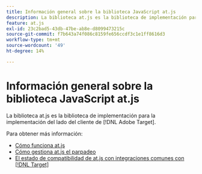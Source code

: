 ```yaml
---
title: Información general sobre la biblioteca JavaScript at.js
description: La biblioteca at.js es la biblioteca de implementación para la implementación del lado del cliente de  [!DNL Adobe Target].
feature: at.js
exl-id: 23c2bad5-43db-47be-ab8e-d8099473215c
source-git-commit: f7b643a74f086c8159fe656ccdf3c1e1ff8616d3
workflow-type: tm+mt
source-wordcount: '49'
ht-degree: 14%

---
```


# Información general sobre la biblioteca JavaScript at.js

La biblioteca at.js es la biblioteca de implementación para la implementación del lado del cliente de [!DNL Adobe Target].

Para obtener más información:

* [Cómo funciona at.js](/help/dev/implement/client-side/atjs/how-atjs-works/how-atjs-works.md)
* [Cómo gestiona at.js el parpadeo](/help/dev/implement/client-side/atjs/how-atjs-works/manage-flicker-with-atjs.md)
* [El estado de compatibilidad de at.js con integraciones comunes con  [!DNL Target]](/help/dev/implement/client-side/atjs/how-atjs-works/target-atjs-integrations.md)
